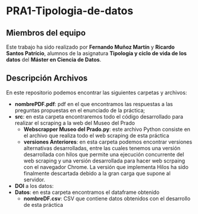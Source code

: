 # PRA1-Tipologia-de-datos

## Miembros del equipo

Este trabajo ha sido realizado por **Fernando Muñoz Martín** y **Ricardo Santos Patrício**, alumnos de la asignatura **Tipología y ciclo de vida de los datos** del **Máster en Ciencia de Datos**.

## Descripción Archivos

En este repositorio podemos encontrar las siguientes carpetas y archivos:

- **nombrePDF.pdf**: pdf en el que encontramos las respuestas a las preguntas propuestas en el enunciado de la práctica;
- **src**: en esta carpeta encontraremos todo el código desarrollado para realizar el scraping a la web del Museo del Prado
  - **Webscrapper Museo del Prado.py**: este archivo Python consiste en el archivo que realiza todo el web scraping de esta práctica
  - **versiones Anteriores**: en esta carpeta podemos encontrar versiones alternativas desarrolladas, entre las cuales tenemos una versión desarrollada con hilos que permite una ejecución concurrente del web scraping y una versión desarrollada para hacer web scrpaing con el navegador Chrome. La versión que implementa Hilos ha sido finalmente descartada debido a la gran carga que supone al servidor.
- **DOI** a los datos:
- **Datos**: en esta carpeta encontramos el dataframe obtenido
  - **nombreDF.csv**: CSV que contiene datos obtenidos con el desarrollo de esta práctica
